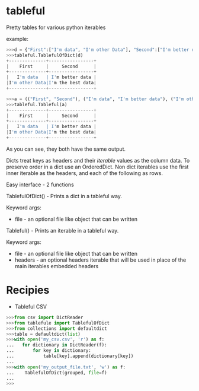 tableful
========

Pretty tables for various python iterables

example:

```python
>>>d = {"First":["I'm data", "I'm other Data"], "Second":["I'm better data", "I'm the best data"]}
>>>tableful.TablefulOfDict(d)
+--------------+-----------------+
|    First     |     Second      |
+--------------+-----------------+
|   I'm data   | I'm better data |
|I'm other Data|I'm the best data|
+--------------+-----------------+

>>>a = (("First", "Second"), ("I'm data", "I'm better data"), ("I'm other Data", "I'm the best data"))
>>>tableful.Tableful(a)
+--------------+-----------------+
|    First     |     Second      |
+--------------+-----------------+
|   I'm data   | I'm better data |
|I'm other Data|I'm the best data|
+--------------+-----------------+
```

As you can see, they both have the same output.

Dicts treat keys as headers and their _iterable_ values as the column data.
To preserve order in a dict use an OrderedDict.
Non dict iterables use the first inner iterable as the headers, and each of the following as rows.


Easy interface - 2 functions

TablefulOfDict\() - Prints a dict in a tableful way.

Keyword args:
* file - an optional file like object that can be written

Tableful\() - Prints an iterable in a tableful way.

Keyword args:
* file - an optional file like object that can be written
* headers - an optional headers iterable that will be used in place of the main iterables embedded headers


Recipies
========

* Tableful CSV

```python
>>>from csv import DictReader
>>>from tablefule import TablefulOfDict
>>>from collections import defaultdict
>>>table = defaultdict(list)
>>>with open('my_csv.csv', 'r') as f:
...   for dictionary in DictReader(f):
...       for key in dictionary:
...           table[key].append(dictionary[key])
...
>>>with open('my_output_file.txt', 'w') as f:
...    TablefulOfDict(grouped, file=f)
...
>>>
```
